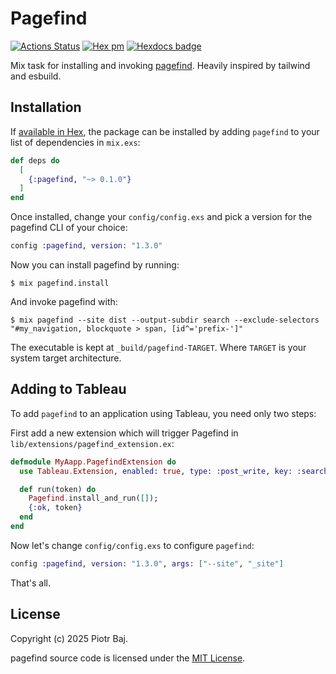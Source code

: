 # Pagefind

[![Actions Status](https://github.com/quexpl/pagefind/workflows/CI/badge.svg)](https://github.com/quexpl/pagefind/actions?query=workflow%3ACI)
[![Hex pm](https://img.shields.io/hexpm/v/pagefind.svg?style=flat)](https://hex.pm/packages/pagefind)
[![Hexdocs badge](https://img.shields.io/badge/docs-hexdocs-purple)](https://hexdocs.pm/pagefind)

Mix task for installing and invoking [pagefind](https://www.pagefind.app).
Heavily inspired by tailwind and esbuild.

## Installation

If [available in Hex](https://hex.pm/docs/publish), the package can be installed
by adding `pagefind` to your list of dependencies in `mix.exs`:

```elixir
def deps do
  [
    {:pagefind, "~> 0.1.0"}
  ]
end
```

Once installed, change your `config/config.exs` and pick a version for the pagefind CLI of your choice:

```elixir
config :pagefind, version: "1.3.0"
```

Now you can install pagefind by running:

```
$ mix pagefind.install
```

And invoke pagefind with:
```
$ mix pagefind --site dist --output-subdir search --exclude-selectors "#my_navigation, blockquote > span, [id^='prefix-']"
```
The executable is kept at `_build/pagefind-TARGET`. Where `TARGET` is your system target architecture.

## Adding to Tableau

To add `pagefind` to an application using Tableau, you need only two steps:

First add a new extension which will trigger Pagefind in `lib/extensions/pagefind_extension.ex`:

```elixir
defmodule MyAapp.PagefindExtension do
  use Tableau.Extension, enabled: true, type: :post_write, key: :search, priority: 500

  def run(token) do
    Pagefind.install_and_run([]);
    {:ok, token}
  end
end
```

Now let's change `config/config.exs` to configure `pagefind`:

```elixir
config :pagefind, version: "1.3.0", args: ["--site", "_site"]
```

That's all.

## License

Copyright (c) 2025 Piotr Baj.

pagefind source code is licensed under the [MIT License](LICENSE.md).
